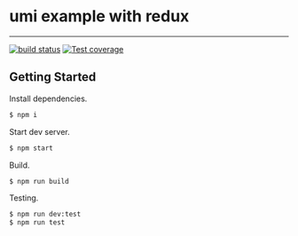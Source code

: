# umi example with redux

---

[![build status][travis-image]][travis-url]
[![Test coverage][coveralls-image]][coveralls-url]

[travis-image]: https://img.shields.io/travis/umijs/umi-examples.svg?style=flat-square
[travis-url]: https://travis-ci.org/umijs/umi-examples
[coveralls-image]: https://img.shields.io/coveralls/umijs/umi-examples.svg?style=flat-square
[coveralls-url]: https://coveralls.io/r/umijs/umi-examples?branch=master

## Getting Started

Install dependencies.

```bash
$ npm i
```

Start dev server.

```bash
$ npm start
```

Build.

```bash
$ npm run build
```

Testing.

```bash
$ npm run dev:test
$ npm run test
```
